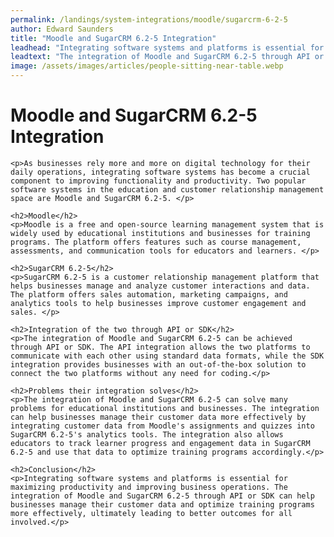 ```yaml
---
permalink: /landings/system-integrations/moodle/sugarcrm-6-2-5
author: Edward Saunders
title: "Moodle and SugarCRM 6.2-5 Integration"
leadhead: "Integrating software systems and platforms is essential for maximizing productivity and improving business operations"
leadtext: "The integration of Moodle and SugarCRM 6.2-5 through API or SDK can help businesses manage their customer data and optimize training programs more effectively, ultimately leading to better outcomes for all involved."
image: /assets/images/articles/people-sitting-near-table.webp
---
```

<div class="arttext">	<h1>Moodle and SugarCRM 6.2-5 Integration</h1>

	<p>As businesses rely more and more on digital technology for their daily operations, integrating software systems has become a crucial component to improving functionality and productivity. Two popular software systems in the education and customer relationship management space are Moodle and SugarCRM 6.2-5. </p>

	<h2>Moodle</h2>
	<p>Moodle is a free and open-source learning management system that is widely used by educational institutions and businesses for training programs. The platform offers features such as course management, assessments, and communication tools for educators and learners. </p>

	<h2>SugarCRM 6.2-5</h2>
	<p>SugarCRM 6.2-5 is a customer relationship management platform that helps businesses manage and analyze customer interactions and data. The platform offers sales automation, marketing campaigns, and analytics tools to help businesses improve customer engagement and sales. </p>

	<h2>Integration of the two through API or SDK</h2>
	<p>The integration of Moodle and SugarCRM 6.2-5 can be achieved through API or SDK. The API integration allows the two platforms to communicate with each other using standard data formats, while the SDK integration provides businesses with an out-of-the-box solution to connect the two platforms without any need for coding.</p>

	<h2>Problems their integration solves</h2>
	<p>The integration of Moodle and SugarCRM 6.2-5 can solve many problems for educational institutions and businesses. The integration can help businesses manage their customer data more effectively by integrating customer data from Moodle's assignments and quizzes into SugarCRM 6.2-5's analytics tools. The integration also allows educators to track learner progress and engagement data in SugarCRM 6.2-5 and use that data to optimize training programs accordingly.</p>  

	<h2>Conclusion</h2>
	<p>Integrating software systems and platforms is essential for maximizing productivity and improving business operations. The integration of Moodle and SugarCRM 6.2-5 through API or SDK can help businesses manage their customer data and optimize training programs more effectively, ultimately leading to better outcomes for all involved.</p>
</div>